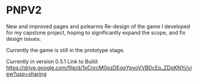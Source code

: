 # PNPV2
New and improved pages and polearms
Re-design of the game I developed for my capstone project, hoping to significantly expand the scope, and fix design issues.

Currently the game is still in the prototype stage.

Currently in version 0.5.1
Link to Build: https://drive.google.com/file/d/1xCnrcM0qzDEoqYpvoVVBDcEp_ZDpKNYi/view?usp=sharing
